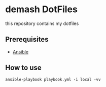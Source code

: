 
# demash DotFiles

this repository contains my dotfiles

## Prerequisites

- [Ansible](https://github.com/ansible/ansible)

## How to use

```
ansible-playbook playbook.yml -i local -vv
```
